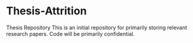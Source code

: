 # Thesis-Attrition
Thesis Repository
This is an initial repository for primarily storing relevant research papers. Code will be primarily confidential. 
